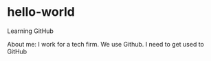 # hello-world
Learning GitHub

About me:
I work for a tech firm.  We use Github.  I need to get used to GitHub
